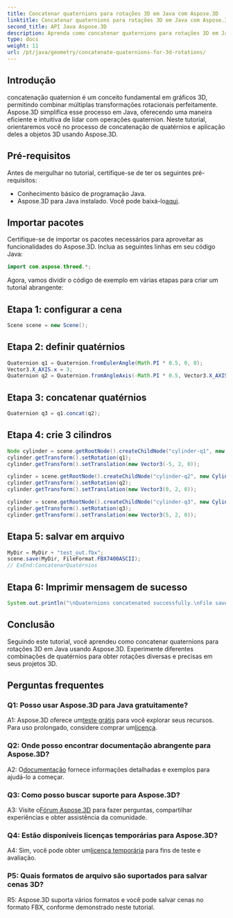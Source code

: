 ```yaml
---
title: Concatenar quaternions para rotações 3D em Java com Aspose.3D
linktitle: Concatenar quaternions para rotações 3D em Java com Aspose.3D
second_title: API Java Aspose.3D
description: Aprenda como concatenar quaternions para rotações 3D em Java usando Aspose.3D. Siga nosso guia passo a passo para transformações de animação perfeitas.
type: docs
weight: 11
url: /pt/java/geometry/concatenate-quaternions-for-3d-rotations/
---
```

## Introdução

concatenação quaternion é um conceito fundamental em gráficos 3D, permitindo combinar múltiplas transformações rotacionais perfeitamente. Aspose.3D simplifica esse processo em Java, oferecendo uma maneira eficiente e intuitiva de lidar com operações quaternion. Neste tutorial, orientaremos você no processo de concatenação de quatérnios e aplicação deles a objetos 3D usando Aspose.3D.

## Pré-requisitos

Antes de mergulhar no tutorial, certifique-se de ter os seguintes pré-requisitos:

- Conhecimento básico de programação Java.
- Aspose.3D para Java instalado. Você pode baixá-lo[aqui](https://releases.aspose.com/3d/java/).

## Importar pacotes

Certifique-se de importar os pacotes necessários para aproveitar as funcionalidades do Aspose.3D. Inclua as seguintes linhas em seu código Java:

```java
import com.aspose.threed.*;
```

Agora, vamos dividir o código de exemplo em várias etapas para criar um tutorial abrangente:

## Etapa 1: configurar a cena

```java
Scene scene = new Scene();
```

## Etapa 2: definir quatérnios

```java
Quaternion q1 = Quaternion.fromEulerAngle(Math.PI * 0.5, 0, 0);
Vector3.X_AXIS.x = 3;
Quaternion q2 = Quaternion.fromAngleAxis(-Math.PI * 0.5, Vector3.X_AXIS);
```

## Etapa 3: concatenar quatérnios

```java
Quaternion q3 = q1.concat(q2);
```

## Etapa 4: crie 3 cilindros

```java
Node cylinder = scene.getRootNode().createChildNode("cylinder-q1", new Cylinder(0.1, 1, 2));
cylinder.getTransform().setRotation(q1);
cylinder.getTransform().setTranslation(new Vector3(-5, 2, 0));
```

```java
cylinder = scene.getRootNode().createChildNode("cylinder-q2", new Cylinder(0.1, 1, 2));
cylinder.getTransform().setRotation(q2);
cylinder.getTransform().setTranslation(new Vector3(0, 2, 0));
```

```java
cylinder = scene.getRootNode().createChildNode("cylinder-q3", new Cylinder(0.1, 1, 2));
cylinder.getTransform().setRotation(q3);
cylinder.getTransform().setTranslation(new Vector3(5, 2, 0));
```

## Etapa 5: salvar em arquivo

```java
MyDir = MyDir + "test_out.fbx";
scene.save(MyDir, FileFormat.FBX7400ASCII);
// ExEnd:ConcatenarQuatérnios
```

## Etapa 6: Imprimir mensagem de sucesso

```java
System.out.println("\nQuaternions concatenated successfully.\nFile saved at " + MyDir);
```

## Conclusão

Seguindo este tutorial, você aprendeu como concatenar quaternions para rotações 3D em Java usando Aspose.3D. Experimente diferentes combinações de quatérnios para obter rotações diversas e precisas em seus projetos 3D.

## Perguntas frequentes

### Q1: Posso usar Aspose.3D para Java gratuitamente?

 A1: Aspose.3D oferece um[teste grátis](https://releases.aspose.com/) para você explorar seus recursos. Para uso prolongado, considere comprar um[licença](https://purchase.aspose.com/buy).

### Q2: Onde posso encontrar documentação abrangente para Aspose.3D?

 A2: O[documentação](https://reference.aspose.com/3d/java/) fornece informações detalhadas e exemplos para ajudá-lo a começar.

### Q3: Como posso buscar suporte para Aspose.3D?

 A3: Visite o[Fórum Aspose.3D](https://forum.aspose.com/c/3d/18) para fazer perguntas, compartilhar experiências e obter assistência da comunidade.

### Q4: Estão disponíveis licenças temporárias para Aspose.3D?

 A4: Sim, você pode obter um[licença temporária](https://purchase.aspose.com/temporary-license/) para fins de teste e avaliação.

### P5: Quais formatos de arquivo são suportados para salvar cenas 3D?

R5: Aspose.3D suporta vários formatos e você pode salvar cenas no formato FBX, conforme demonstrado neste tutorial.